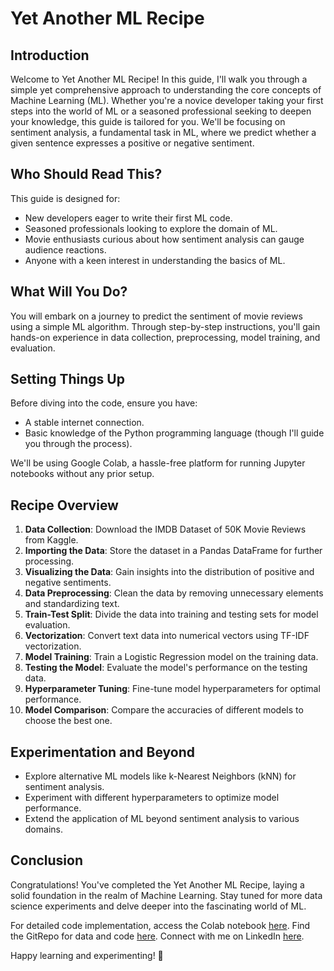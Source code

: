 # Yet Another ML Recipe

## Introduction
Welcome to Yet Another ML Recipe! In this guide, I'll walk you through a simple yet comprehensive approach to understanding the core concepts of Machine Learning (ML). Whether you're a novice developer taking your first steps into the world of ML or a seasoned professional seeking to deepen your knowledge, this guide is tailored for you. We'll be focusing on sentiment analysis, a fundamental task in ML, where we predict whether a given sentence expresses a positive or negative sentiment.

## Who Should Read This?
This guide is designed for:
- New developers eager to write their first ML code.
- Seasoned professionals looking to explore the domain of ML.
- Movie enthusiasts curious about how sentiment analysis can gauge audience reactions.
- Anyone with a keen interest in understanding the basics of ML.

## What Will You Do?
You will embark on a journey to predict the sentiment of movie reviews using a simple ML algorithm. Through step-by-step instructions, you'll gain hands-on experience in data collection, preprocessing, model training, and evaluation.

## Setting Things Up
Before diving into the code, ensure you have:
- A stable internet connection.
- Basic knowledge of the Python programming language (though I'll guide you through the process).

We'll be using Google Colab, a hassle-free platform for running Jupyter notebooks without any prior setup.

## Recipe Overview
1. **Data Collection**: Download the IMDB Dataset of 50K Movie Reviews from Kaggle.
2. **Importing the Data**: Store the dataset in a Pandas DataFrame for further processing.
3. **Visualizing the Data**: Gain insights into the distribution of positive and negative sentiments.
4. **Data Preprocessing**: Clean the data by removing unnecessary elements and standardizing text.
5. **Train-Test Split**: Divide the data into training and testing sets for model evaluation.
6. **Vectorization**: Convert text data into numerical vectors using TF-IDF vectorization.
7. **Model Training**: Train a Logistic Regression model on the training data.
8. **Testing the Model**: Evaluate the model's performance on the testing data.
9. **Hyperparameter Tuning**: Fine-tune model hyperparameters for optimal performance.
10. **Model Comparison**: Compare the accuracies of different models to choose the best one.

## Experimentation and Beyond
- Explore alternative ML models like k-Nearest Neighbors (kNN) for sentiment analysis.
- Experiment with different hyperparameters to optimize model performance.
- Extend the application of ML beyond sentiment analysis to various domains.

## Conclusion
Congratulations! You've completed the Yet Another ML Recipe, laying a solid foundation in the realm of Machine Learning. Stay tuned for more data science experiments and delve deeper into the fascinating world of ML.

For detailed code implementation, access the Colab notebook [here](Colab_notebook_link). Find the GitRepo for data and code [here](GitRepo_link). Connect with me on LinkedIn [here](LinkedIn_link). 

Happy learning and experimenting! 🚀
